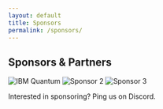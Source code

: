 ```yaml
---
layout: default
title: Sponsors
permalink: /sponsors/
---
```


<main class="container">
  <section id="sponsors" class="card">
    <h2>Sponsors & Partners</h2>
    <div class="sponsor-strip" aria-label="Sponsor logos">
      <img src="{{ '/assets/IBM_Quantum_logo.png'}}" alt="IBM Quantum" class="sponsor-logo" loading="lazy">
      <img src="{{ '/assets/sponsor2.png' | relative_url }}" alt="Sponsor 2" class="sponsor-logo" loading="lazy">
      <img src="{{ '/assets/sponsor3.png' | relative_url }}" alt="Sponsor 3" class="sponsor-logo" loading="lazy">
    </div>
    <p class="note">Interested in sponsoring? Ping us on Discord.</p>
  </section>
</main>
